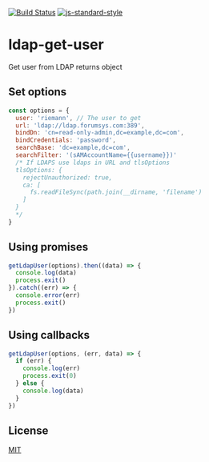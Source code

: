 [![Build Status](https://travis-ci.org/telemark/ldap-get-user.svg?branch=master)](https://travis-ci.org/telemark/ldap-get-user)
[![js-standard-style](https://img.shields.io/badge/code%20style-standard-brightgreen.svg?style=flat)](https://github.com/feross/standard)

# ldap-get-user

Get user from LDAP returns object

## Set options

```JavaScript
const options = {
  user: 'riemann', // The user to get
  url: 'ldap://ldap.forumsys.com:389',
  bindDn: 'cn=read-only-admin,dc=example,dc=com',
  bindCredentials: 'password',
  searchBase: 'dc=example,dc=com',
  searchFilter: '(sAMAccountName={{username}})'
  /* If LDAPS use ldaps in URL and tlsOptions
  tlsOptions: {
    rejectUnauthorized: true,
    ca: [
      fs.readFileSync(path.join(__dirname, 'filename')
    ]
  }
  */
}
```
## Using promises

```JavaScript
getLdapUser(options).then((data) => {
  console.log(data)
  process.exit()
}).catch((err) => {
  console.error(err)
  process.exit()
})
```

## Using callbacks

```JavaScript
getLdapUser(options, (err, data) => {
  if (err) {
    console.log(err)
    process.exit(0)
  } else {
    console.log(data)
  }
})
```

## License

[MIT](LICENSE)